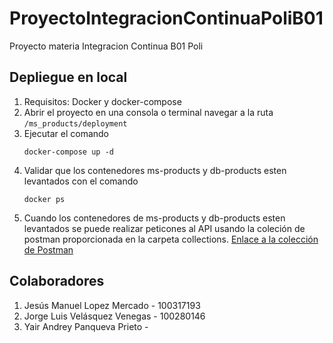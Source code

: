 # ProyectoIntegracionContinuaPoliB01
Proyecto materia Integracion Continua B01 Poli

## Depliegue en local

1. Requisitos: Docker y docker-compose
2. Abrir el proyecto en una consola o terminal navegar a la ruta ```/ms_products/deployment```
3. Ejecutar el comando
   ```
   docker-compose up -d 
   ```
4. Validar que los contenedores ms-products y db-products esten levantados con el comando
   ```
   docker ps 
   ```
5. Cuando los contenedores de ms-products y db-products esten levantados se puede realizar peticones al API usando la coleción de postman proporcionada en la carpeta collections. [Enlace a la colección de Postman](./collections/MS_Products_IC.postman_collection) 


<!-- Se agregan los participantes del proyecto -->
## Colaboradores

1. Jesús Manuel Lopez Mercado - 100317193
2. Jorge Luis Velásquez Venegas - 100280146
3. Yair Andrey Panqueva Prieto - 

